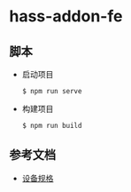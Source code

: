 # hass-addon-fe

## 脚本

* 启动项目

    ```
    $ npm run serve
    ```

* 构建项目

    ```
    $ npm run build
    ```

## 参考文档

* [设备规格](./device_spec.md)

